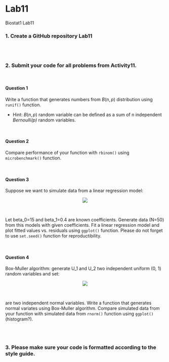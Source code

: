 # Lab11
Biostat1 Lab11


### 1. Create a GitHub repository Lab11

<br><br>

### 2. Submit your code for all problems from **Activity11**.

<br>

#### Question 1
Write a function that generates numbers from $B(n, p)$ distribution using `runif()` function. 

+ Hint: $B(n, p)$ random variable can be defined as a sum of n independent *Bernoulli(p)* random variables.

<br>

#### Question 2
Compare performance of your function with `rbinom()` using `microbenchmark()` function.

<br>

#### Question 3
Suppose we want to simulate data from a linear regression model:

<p align="center">
<img src = 'https://ws1.sinaimg.cn/large/006tNbRwly1fxgcsuhyd6j30jj02faa6.jpg'>
</p>
<br>

Let beta_0=15 and beta_1=0.4 are known coefficients. Generate data (N=50) from this models with given coefficients. Fit a linear regression model and plot fitted values vs. residuals using `ggplot()` function. Please do not forget to use `set.seed()` function for reproductibility.

<br>

#### Question 4
Box-Muller algorithm: generate U_1 and U_2 two independent uniform (0, 1) random variables and set:

<p align="center">
<img src = 'https://ws1.sinaimg.cn/large/006tNbRwly1fxgqt6hpblj309i042t8q.jpg'>
</p>
<br>

are two independent normal variables. Write a function that generates normal variates using Box-Muller
algorithm. Compare simulated data from your function with simulated data from `rnorm()` function using `ggplot()` (histogram?).

<br><br>

### 3. Please make sure your code is formatted according to the style guide.

